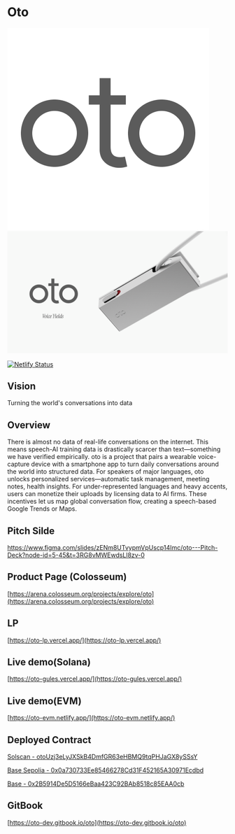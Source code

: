 # Oto

![Oto Logo](./docs/branding/logo_white.png)
![Oto Thumbnail](./docs/images/thumbnail.png)

[![Netlify Status](https://api.netlify.com/api/v1/badges/d3c17ad7-6bee-48d3-abe2-cb239051aa5a/deploy-status)](https://app.netlify.com/projects/oto-evm/deploys)

## Vision
Turning the world's conversations into data

## Overview
There is almost no data of real-life conversations on the internet. This means speech-AI training data is drastically scarcer than text—something we have verified empirically. oto is a project that pairs a wearable voice-capture device with a smartphone app to turn daily conversations around the world into structured data. For speakers of major languages, oto unlocks personalized services—automatic task management, meeting notes, health insights. For under-represented languages and heavy accents, users can monetize their uploads by licensing data to AI firms. These incentives let us map global conversation flow, creating a speech-based Google Trends or Maps.

## Pitch Silde
https://www.figma.com/slides/zENm8UTvypmVpUscp14Imc/oto---Pitch-Deck?node-id=5-45&t=3RG8vMWEwdsLl8zv-0

## Product Page (Colosseum)

[https://arena.colosseum.org/projects/explore/oto](https://arena.colosseum.org/projects/explore/oto)

## LP

[https://oto-lp.vercel.app/](https://oto-lp.vercel.app/)

## Live demo(Solana)

[https://oto-gules.vercel.app/](https://oto-gules.vercel.app/)

## Live demo(EVM)

[https://oto-evm.netlify.app/](https://oto-evm.netlify.app/)

## Deployed Contract

[Solscan - otoUzj3eLyJXSkB4DmfGR63eHBMQ9tqPHJaGX8ySSsY](https://solscan.io/account/otoUzj3eLyJXSkB4DmfGR63eHBMQ9tqPHJaGX8ySSsY?cluster=devnets)

[Base Sepolia - 0x0a730733Ee85466278Cd31F452165A30971Ecdbd](https://sepolia.basescan.org/address/0x0a730733Ee85466278Cd31F452165A30971Ecdbd)

[Base - 0x2B5914De5D5166eBaa423C92BAb8518c85EAA0cb](https://basescan.org/address/0x2B5914De5D5166eBaa423C92BAb8518c85EAA0cb)

## GitBook

[https://oto-dev.gitbook.io/oto](https://oto-dev.gitbook.io/oto)
